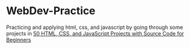 # WebDev-Practice
Practicing and applying html, css, and javascript by going through some projects in [50 HTML, CSS, and JavaScript Projects with Source Code for Beginners](https://www.codewithfaraz.com/article/103/50-html-css-and-javascript-projects-with-source-code-for-beginners#4-drop-down-menu)
